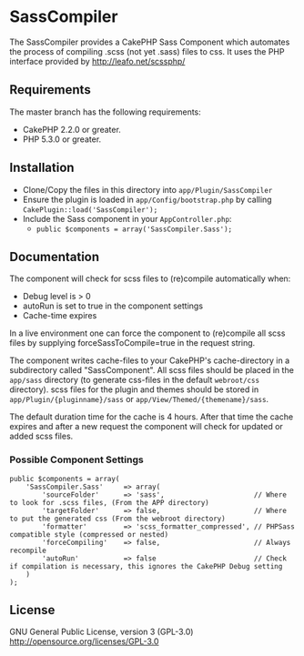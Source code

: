SassCompiler
============

The SassCompiler provides a CakePHP Sass Component which automates the process of compiling .scss (not yet .sass) files to css. It uses the PHP interface provided by http://leafo.net/scssphp/

## Requirements

The master branch has the following requirements:

* CakePHP 2.2.0 or greater.
* PHP 5.3.0 or greater.

## Installation

* Clone/Copy the files in this directory into `app/Plugin/SassCompiler`
* Ensure the plugin is loaded in `app/Config/bootstrap.php` by calling `CakePlugin::load('SassCompiler');`
* Include the Sass component in your `AppController.php`:
   * `public $components = array('SassCompiler.Sass');`

## Documentation

The component will check for scss files to (re)compile automatically when:
 * Debug level is > 0
 * autoRun is set to true in the component settings
 * Cache-time expires

In a live environment one can force the component to (re)compile all scss files by supplying forceSassToCompile=true in the request string.

The component writes cache-files to your CakePHP's cache-directory in a subdirectory called "SassComponent".
All scss files should be placed in the `app/sass` directory (to generate css-files in the default `webroot/css` directory).
scss files for the plugin and themes should be stored in `app/Plugin/{pluginname}/sass` or `app/View/Themed/{themename}/sass`.

The default duration time for the cache is 4 hours.
After that time the cache expires and after a new request the component will check for updated or added scss files.

### Possible Component Settings
	public $components = array(
		'SassCompiler.Sass' 	=> array(
			'sourceFolder'		=> 'sass',						// Where to look for .scss files, (From the APP directory)
			'targetFolder'		=> false,						// Where to put the generated css (From the webroot directory)
			'formatter'			=> 'scss_formatter_compressed',	// PHPSass compatible style (compressed or nested)
			'forceCompiling'	=> false,						// Always recompile
			'autoRun'			=> false						// Check if compilation is necessary, this ignores the CakePHP Debug setting
		)
	);

## License
GNU General Public License, version 3 (GPL-3.0)
http://opensource.org/licenses/GPL-3.0